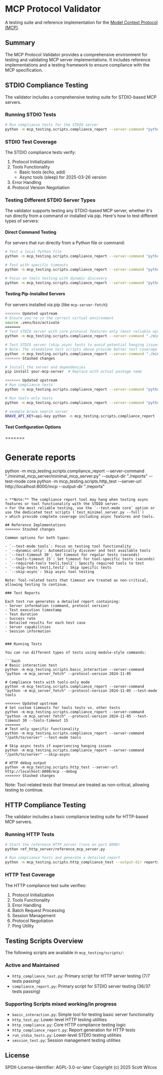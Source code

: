 # MCP Protocol Validator

A testing suite and reference implementation for the [Model Context Protocol (MCP)](https://github.com/modelcontextprotocol).

## Summary

The MCP Protocol Validator provides a comprehensive environment for testing and validating MCP server implementations. It includes reference implementations and a testing framework to ensure compliance with the MCP specification.


## STDIO Compliance Testing

The validator includes a comprehensive testing suite for STDIO-based MCP servers.

### Running STDIO Tests

```bash
# Run compliance tests for the STDIO server
python -m mcp_testing.scripts.compliance_report --server-command "python ref_stdio_server/stdio_server_2025_03_26.py" --protocol-version 2025-03-26
```

### STDIO Test Coverage

The STDIO compliance tests verify:
1. Protocol Initialization
2. Tools Functionality
   - Basic tools (echo, add)
   - Async tools (sleep) for 2025-03-26 version
3. Error Handling
4. Protocol Version Negotiation

### Testing Different STDIO Server Types

The validator supports testing any STDIO-based MCP server, whether it's run directly from a command or installed via pip. Here's how to test different types of servers:

#### Direct Command Testing

For servers that run directly from a Python file or command:

```bash
# Test a local Python file
python -m mcp_testing.scripts.compliance_report --server-command "python path/to/your/server.py" --protocol-version 2025-03-26

# Test with specific timeouts
python -m mcp_testing.scripts.compliance_report --server-command "python path/to/server.py" --protocol-version 2025-03-26 --test-timeout 30 --tools-timeout 15

# Focus on tools testing with dynamic discovery
python -m mcp_testing.scripts.compliance_report --server-command "python path/to/server.py" --protocol-version 2025-03-26 --test-mode tools --dynamic-only
```

#### Testing Pip-Installed Servers

For servers installed via pip (like `mcp-server-fetch`):

```bash
<<<<<<< Updated upstream
# Ensure you're in the correct virtual environment
source .venv/bin/activate
=======
# Test STDIO server with core protocol features only (most reliable option)
python -m mcp_testing.scripts.compliance_report --server-command "./minimal_mcp_server/minimal_mcp_server.py" --protocol-version 2025-03-26 --test-mode core

# Test STDIO server (skip async tests to avoid potential hanging issues)
# Note: The standalone test scripts above provide better test coverage
python -m mcp_testing.scripts.compliance_report --server-command "./minimal_mcp_server/minimal_mcp_server.py" --protocol-version 2025-03-26 --skip-async
>>>>>>> Stashed changes

# Install the server and dependencies
pip install your-mcp-server  # Replace with actual package name

<<<<<<< Updated upstream
# Run compliance tests
python -m mcp_testing.scripts.compliance_report --server-command "python -m your_server_module" --protocol-version 2024-11-05

# Run tools-only tests
python -m mcp_testing.scripts.compliance_report --server-command "python -m your_server_module" --protocol-version 2024-11-05 --test-mode tools

# example brave search server
BRAVE_API_KEY=api-key python -m mcp_testing.scripts.compliance_report --server-command "npx -y @modelcontextprotocol/server-brave-search" --protocol-version 2024-11-05 
```

#### Test Configuration Options
=======
# Generate reports
python -m mcp_testing.scripts.compliance_report --server-command "./minimal_mcp_server/minimal_mcp_server.py" --output-dir "./reports" --test-mode core
python -m mcp_testing.scripts.http_test --server-url http://localhost:8000/mcp --output-dir "./reports"
```

> **Note:** The compliance report tool may hang when testing async features or tool functionality with the STDIO server. 
> For the most reliable testing, use the `--test-mode core` option or use the dedicated test scripts (`test_minimal_server.py --full`) 
> which provide complete coverage including async features and tools.

## Reference Implementations
>>>>>>> Stashed changes

Common options for both types:

- `--test-mode tools`: Focus on testing tool functionality
- `--dynamic-only`: Automatically discover and test available tools
- `--test-timeout 30`: Set timeout for regular tests (seconds)
- `--tools-timeout 15`: Set timeout for tool-specific tests (seconds)
- `--required-tools tool1,tool2`: Specify required tools to test
- `--skip-tests test1,test2`: Skip specific tests
- `--skip-async`: Skip async tool testing

Note: Tool-related tests that timeout are treated as non-critical, allowing testing to continue.

### Test Reports

Each test run generates a detailed report containing:
- Server information (command, protocol version)
- Test execution timestamp
- Test duration
- Success rate
- Detailed results for each test case
- Server capabilities
- Session information


### Running Tests

You can run different types of tests using module-style commands:

```bash
# Basic interaction test
python -m mcp_testing.scripts.basic_interaction --server-command "python -m mcp_server_fetch" --protocol-version 2024-11-05

# Compliance tests with tools-only mode
python -m mcp_testing.scripts.compliance_report --server-command "python -m mcp_server_fetch" --protocol-version 2024-11-05 --test-mode tools

<<<<<<< Updated upstream
# Set custom timeouts for tools tests vs. other tests
python -m mcp_testing.scripts.compliance_report --server-command "python -m mcp_server_fetch" --protocol-version 2024-11-05 --test-timeout 30 --tools-timeout 15
=======
# Test only specific functionality
python -m mcp_testing.scripts.compliance_report --server-command "/path/to/server" --test-mode tools

# Skip async tests if experiencing hanging issues
python -m mcp_testing.scripts.compliance_report --server-command "/path/to/server" --skip-async

# HTTP debug output
python -m mcp_testing.scripts.http_test --server-url http://localhost:8000/mcp --debug
>>>>>>> Stashed changes
```

Note: Tool-related tests that timeout are treated as non-critical, allowing testing to continue.

## HTTP Compliance Testing

The validator includes a basic compliance testing suite for HTTP-based MCP servers.

### Running HTTP Tests

```bash
# Start the reference HTTP server (runs on port 8088)
python ref_http_server/reference_mcp_server.py

# Run compliance tests and generate a detailed report
python -m mcp_testing.scripts.http_compliance_test --output-dir reports
```

### HTTP Test Coverage

The HTTP compliance test suite verifies:

1. Protocol Initialization
2. Tools Functionality
3. Error Handling
4. Batch Request Processing
5. Session Management
6. Protocol Negotiation
7. Ping Utility


## Testing Scripts Overview

The following scripts are available in `mcp_testing/scripts/`:

### Active and Maintained
- `http_compliance_test.py`: Primary script for HTTP server testing (7/7 tests passing)
- `compliance_report.py`: Primary script for STDIO server testing (36/37 tests passing)

### Supporting Scripts mixed working/in progress
- `basic_interaction.py`: Simple tool for testing basic server functionality
- `http_test.py`: Lower-level HTTP testing utilities
- `http_compliance.py`: Core HTTP compliance testing logic
- `http_compliance_report.py`: Report generation for HTTP tests
- `run_stdio_tests.py`: Lower-level STDIO testing utilities
- `session_test.py`: Session management testing utilities

## License

SPDX-License-Identifier: AGPL-3.0-or-later
Copyright (c) 2025 Scott Wilcox
